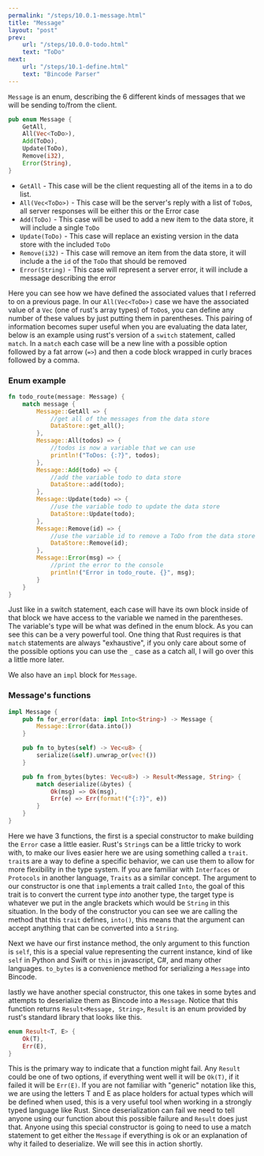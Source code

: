 ```yaml
---
permalink: "/steps/10.0.1-message.html"
title: "Message"
layout: "post"
prev: 
    url: "/steps/10.0.0-todo.html"
    text: "ToDo"
next: 
    url: "/steps/10.1-define.html"
    text: "Bincode Parser"
---
```


<div class="explain">
<code>Message</code> is an enum, describing the 6 different kinds of messages that we will be sending to/from the client.
</div>

```rust
pub enum Message {
    GetAll,
    All(Vec<ToDo>),
    Add(ToDo),
    Update(ToDo),
    Remove(i32),
    Error(String),
}
```
<ul class="explain">
<li>
<code>GetAll</code> - This case will be the client requesting all of the items in a to do list.
</li>
<li>
<code>All(Vec&lt;ToDo&gt;)</code> - This case will be the server's reply with a list of <code>ToDo</code>s, all server responses will be either this or the Error case
</li>
<li>
<code>Add(ToDo)</code> - This case will be used to add a new item to the data store, it will include a single <code>ToDo</code>
</li>
<li><code>Update(ToDo)</code> - This case will replace an existing version in the data store with the included <code>ToDo</code>
</li>
<li><code>Remove(i32)</code> - This case will remove an item from the data store, it will include a the <code>id</code> of the <code>ToDo</code> that should be removed
</li>
<li>
<code>Error(String)</code> - This case will represent a server error, it will include a message describing the error
</li>
</ul>

<div class="explain">
Here you can see how we have defined the associated values that I referred to on a previous page. In our <code>All(Vec&lt;ToDo&gt;)</code> case we have the associated value of a <code>Vec</code> (one of rust's array types) of <code>ToDo</code>s, you can define any number of these values by just putting them in parentheses. This pairing of information becomes super useful when you are evaluating the data later, below is an example using rust's version of a <code>switch</code> statement, called <code>match</code>. In a <code>match</code> each case will be a new line with a possible option followed by a fat arrow (<code>=></code>) and then a code block wrapped in curly braces followed by a comma.
</div>

### Enum example
```rust
fn todo_route(message: Message) {
    match message {
        Message::GetAll => {
            //get all of the messages from the data store
            DataStore::get_all();
        },
        Message::All(todos) => {
            //todos is now a variable that we can use
            println!("ToDos: {:?}", todos);
        },
        Message::Add(todo) => {
            //add the variable todo to data store
            DataStore::add(todo);
        },
        Message::Update(todo) => {
            //use the variable todo to update the data store
            DataStore::Update(todo);
        },
        Message::Remove(id) => {
            //use the variable id to remove a ToDo from the data store
            DataStore::Remove(id);
        },
        Message::Error(msg) => {
            //print the error to the console
            println!("Error in todo_route. {}", msg);
        }
    }
}
```
<div class="explain">
<p>Just like in a switch statement, each case will have its own block inside of that block we have access to the variable we named in the parentheses. The variable's type will be what was defined in the enum block. As you can see this can be a very powerful tool. One thing that Rust requires is that <code>match</code> statements are always "exhaustive", if you only care about some of the possible options you can use the <code>_</code> case as a catch all, I will go over this a little more later.</p>

<p>We also have an <code>impl</code> block for <code>Message</code>.</p>
</div>

### Message's functions
```rust
impl Message {
    pub fn for_error(data: impl Into<String>) -> Message {
        Message::Error(data.into())
    }

    pub fn to_bytes(self) -> Vec<u8> {
        serialize(&self).unwrap_or(vec!())
    }

    pub fn from_bytes(bytes: Vec<u8>) -> Result<Message, String> {
        match deserialize(&bytes) {
            Ok(msg) => Ok(msg),
            Err(e) => Err(format!("{:?}", e))
        }
    }
}
```
<div class="explain">
<p>
Here we have 3 functions, the first is a special constructor to make building the <code>Error</code> case a little easier. Rust's <code>String</code>s can be a little tricky to work with, to make our lives easier here we are using something called a <code>trait</code>. <code>trait</code>s are a way to define a specific behavior, we can use them to allow for more flexibility in the type system. If you are familiar with <code>Interfaces</code> or <code>Protocols</code> in another language, <code>Traits</code> as a similar concept. The argument to our constructor is one that <code>impl</code>ements a trait called <code>Into</code>, the goal of this trait is to convert the current type <span style="font-style: oblique">into</span> another type, the target type is whatever we put in the angle brackets which would be <code>String</code> in this situation. In the body of the constructor you can see we are calling the method that this <code>trait</code> defines, <code>into()</code>, this means that the argument can accept anything that can be converted into a <code>String</code>.
</p>
<p>
Next we have our first instance method, the only argument to this function is <code>self</code>, this is a special value representing the current instance, kind of like <code>self</code> in Python and Swift or <code>this</code> in javascript, C#, and many other languages. <code>to_bytes</code> is a convenience method for serializing a <code>Message</code> into Bincode.
</p>
<p>
lastly we have another special constructor, this one takes in some bytes and attempts to deserialize them as Bincode into a <code>Message</code>. Notice that this function returns <code>Result&lt;Message, String&gt;</code>, <code>Result</code> is an enum provided by rust's standard library that looks like this.
</p>
</div>

```rust
enum Result<T, E> {
    Ok(T),
    Err(E),
}
```

<div class="explain">
<p>
This is the primary way to indicate that a function might fail. Any <code>Result</code> could be one of two options, if everything went well it will be <code>Ok(T)</code>, if it failed it will be <code>Err(E)</code>. If you are not familiar with "generic" notation like this, we are using the letters T and E as place holders for actual types which will be defined when used, this is a very useful tool when working in a strongly typed language like Rust. Since deserialization can fail we need to tell anyone using our function about this possible failure and <code>Result</code> does just that. Anyone using this special constructor is going to need to use a match statement to get either the <code>Message</code> if everything is ok or an explanation of why it failed to deserialize. We will see this in action shortly.
</p>